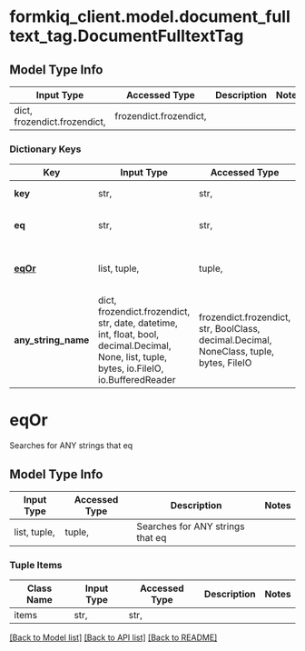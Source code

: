 # formkiq_client.model.document_fulltext_tag.DocumentFulltextTag

## Model Type Info
Input Type | Accessed Type | Description | Notes
------------ | ------------- | ------------- | -------------
dict, frozendict.frozendict,  | frozendict.frozendict,  |  | 

### Dictionary Keys
Key | Input Type | Accessed Type | Description | Notes
------------ | ------------- | ------------- | ------------- | -------------
**key** | str,  | str,  | Tag key to search | 
**eq** | str,  | str,  | Searches for strings that eq | [optional] 
**[eqOr](#eqOr)** | list, tuple,  | tuple,  | Searches for ANY strings that eq | [optional] 
**any_string_name** | dict, frozendict.frozendict, str, date, datetime, int, float, bool, decimal.Decimal, None, list, tuple, bytes, io.FileIO, io.BufferedReader | frozendict.frozendict, str, BoolClass, decimal.Decimal, NoneClass, tuple, bytes, FileIO | any string name can be used but the value must be the correct type | [optional]

# eqOr

Searches for ANY strings that eq

## Model Type Info
Input Type | Accessed Type | Description | Notes
------------ | ------------- | ------------- | -------------
list, tuple,  | tuple,  | Searches for ANY strings that eq | 

### Tuple Items
Class Name | Input Type | Accessed Type | Description | Notes
------------- | ------------- | ------------- | ------------- | -------------
items | str,  | str,  |  | 

[[Back to Model list]](../../README.md#documentation-for-models) [[Back to API list]](../../README.md#documentation-for-api-endpoints) [[Back to README]](../../README.md)

